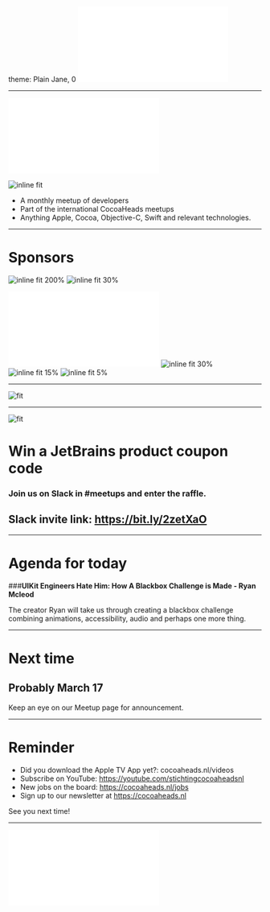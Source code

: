 theme: Plain Jane, 0
 ![fit 150%](../../Logos/CocoaHeadsNL.pdf)

---

![right](../../Logos/CocoaHeadsNL.pdf)

![inline fit](../../Images/4.jpg)

- A monthly meetup of developers
- Part of the international CocoaHeads meetups
- Anything Apple, Cocoa, Objective-C, Swift and relevant technologies.

---

# Sponsors

 ![inline fit 200%](../../Logos/achmea.jpg) ![inline fit 30%](../../Logos/ns.jpg)

![inline fit 30%](../../Logos/egeniq.pdf) ![inline fit 30%](../../Logos/abnamro.png)
![inline fit 15%](../../Logos/moneybird-logo-full-blue.png) ![inline fit 5%](../../Logos/jetbrains.png) 


---

![fit](../../Images/swag.png)

---

![fit](../../Logos/jetbrains.png)
# Win a JetBrains product coupon code

### Join us on Slack in #meetups and enter the raffle.

## Slack invite link: https://bit.ly/2zetXaO

---

# Agenda for today

###**UIKit Engineers Hate Him: How A Blackbox Challenge is Made - Ryan Mcleod**

The creator Ryan will take us through creating a blackbox challenge combining animations, accessibility, audio and perhaps one more thing.

---

# Next time

## Probably March 17

Keep an eye on our Meetup page for announcement.


---

# Reminder

- Did you download the Apple TV App yet?: cocoaheads.nl/videos
- Subscribe on YouTube: https://youtube.com/stichtingcocoaheadsnl
- New jobs on the board: https://cocoaheads.nl/jobs
- Sign up to our newsletter at https://cocoaheads.nl

See you next time!

---

![fit](../../Logos/CocoaHeadsNL.pdf)

